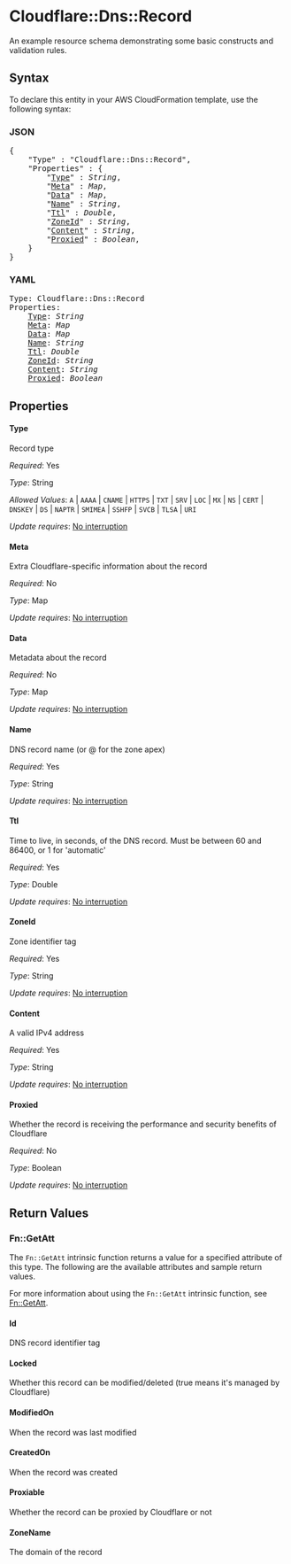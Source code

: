 # Cloudflare::Dns::Record

An example resource schema demonstrating some basic constructs and validation rules.

## Syntax

To declare this entity in your AWS CloudFormation template, use the following syntax:

### JSON

<pre>
{
    "Type" : "Cloudflare::Dns::Record",
    "Properties" : {
        "<a href="#type" title="Type">Type</a>" : <i>String</i>,
        "<a href="#meta" title="Meta">Meta</a>" : <i>Map</i>,
        "<a href="#data" title="Data">Data</a>" : <i>Map</i>,
        "<a href="#name" title="Name">Name</a>" : <i>String</i>,
        "<a href="#ttl" title="Ttl">Ttl</a>" : <i>Double</i>,
        "<a href="#zoneid" title="ZoneId">ZoneId</a>" : <i>String</i>,
        "<a href="#content" title="Content">Content</a>" : <i>String</i>,
        "<a href="#proxied" title="Proxied">Proxied</a>" : <i>Boolean</i>,
    }
}
</pre>

### YAML

<pre>
Type: Cloudflare::Dns::Record
Properties:
    <a href="#type" title="Type">Type</a>: <i>String</i>
    <a href="#meta" title="Meta">Meta</a>: <i>Map</i>
    <a href="#data" title="Data">Data</a>: <i>Map</i>
    <a href="#name" title="Name">Name</a>: <i>String</i>
    <a href="#ttl" title="Ttl">Ttl</a>: <i>Double</i>
    <a href="#zoneid" title="ZoneId">ZoneId</a>: <i>String</i>
    <a href="#content" title="Content">Content</a>: <i>String</i>
    <a href="#proxied" title="Proxied">Proxied</a>: <i>Boolean</i>
</pre>

## Properties

#### Type

Record type

_Required_: Yes

_Type_: String

_Allowed Values_: <code>A</code> | <code>AAAA</code> | <code>CNAME</code> | <code>HTTPS</code> | <code>TXT</code> | <code>SRV</code> | <code>LOC</code> | <code>MX</code> | <code>NS</code> | <code>CERT</code> | <code>DNSKEY</code> | <code>DS</code> | <code>NAPTR</code> | <code>SMIMEA</code> | <code>SSHFP</code> | <code>SVCB</code> | <code>TLSA</code> | <code>URI</code>

_Update requires_: [No interruption](https://docs.aws.amazon.com/AWSCloudFormation/latest/UserGuide/using-cfn-updating-stacks-update-behaviors.html#update-no-interrupt)

#### Meta

Extra Cloudflare-specific information about the record

_Required_: No

_Type_: Map

_Update requires_: [No interruption](https://docs.aws.amazon.com/AWSCloudFormation/latest/UserGuide/using-cfn-updating-stacks-update-behaviors.html#update-no-interrupt)

#### Data

Metadata about the record

_Required_: No

_Type_: Map

_Update requires_: [No interruption](https://docs.aws.amazon.com/AWSCloudFormation/latest/UserGuide/using-cfn-updating-stacks-update-behaviors.html#update-no-interrupt)

#### Name

DNS record name (or @ for the zone apex)

_Required_: Yes

_Type_: String

_Update requires_: [No interruption](https://docs.aws.amazon.com/AWSCloudFormation/latest/UserGuide/using-cfn-updating-stacks-update-behaviors.html#update-no-interrupt)

#### Ttl

Time to live, in seconds, of the DNS record. Must be between 60 and 86400, or 1 for 'automatic'

_Required_: Yes

_Type_: Double

_Update requires_: [No interruption](https://docs.aws.amazon.com/AWSCloudFormation/latest/UserGuide/using-cfn-updating-stacks-update-behaviors.html#update-no-interrupt)

#### ZoneId

Zone identifier tag

_Required_: Yes

_Type_: String

_Update requires_: [No interruption](https://docs.aws.amazon.com/AWSCloudFormation/latest/UserGuide/using-cfn-updating-stacks-update-behaviors.html#update-no-interrupt)

#### Content

A valid IPv4 address

_Required_: Yes

_Type_: String

_Update requires_: [No interruption](https://docs.aws.amazon.com/AWSCloudFormation/latest/UserGuide/using-cfn-updating-stacks-update-behaviors.html#update-no-interrupt)

#### Proxied

Whether the record is receiving the performance and security benefits of Cloudflare

_Required_: No

_Type_: Boolean

_Update requires_: [No interruption](https://docs.aws.amazon.com/AWSCloudFormation/latest/UserGuide/using-cfn-updating-stacks-update-behaviors.html#update-no-interrupt)

## Return Values

### Fn::GetAtt

The `Fn::GetAtt` intrinsic function returns a value for a specified attribute of this type. The following are the available attributes and sample return values.

For more information about using the `Fn::GetAtt` intrinsic function, see [Fn::GetAtt](https://docs.aws.amazon.com/AWSCloudFormation/latest/UserGuide/intrinsic-function-reference-getatt.html).

#### Id

DNS record identifier tag

#### Locked

Whether this record can be modified/deleted (true means it's managed by Cloudflare)

#### ModifiedOn

When the record was last modified

#### CreatedOn

When the record was created

#### Proxiable

Whether the record can be proxied by Cloudflare or not

#### ZoneName

The domain of the record

